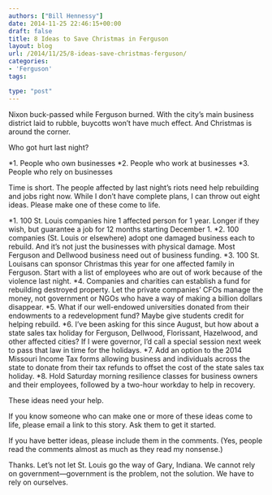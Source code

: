 ```yaml
---
authors: ["Bill Hennessy"]
date: 2014-11-25 22:46:15+00:00
draft: false
title: 8 Ideas to Save Christmas in Ferguson
layout: blog
url: /2014/11/25/8-ideas-save-christmas-ferguson/
categories:
- 'Ferguson'
tags:

type: "post"
---
```


Nixon buck-passed while Ferguson burned. With the city’s main business district laid to rubble, buycotts won’t have much effect. And Christmas is around the corner.

Who got hurt last night?




*1. People who own businesses
*2. People who work at businesses
*3. People who rely on businesses


Time is short. The people affected by last night’s riots need help rebuilding and jobs right now. While I don’t have complete plans, I can throw out eight ideas. Please make one of these come to life.


*1. 100 St. Louis companies hire 1 affected person for 1 year. Longer if they wish, but guarantee a job for 12 months starting December 1.
*2. 100 companies (St. Louis or elsewhere) adopt one damaged business each to rebuild. And it’s not just the businesses with physical damage. Most Ferguson and Dellwood business need out of business funding.
*3. 100 St. Louisans can sponsor Christmas this year for one affected family in Ferguson. Start with a list of employees who are out of work because of the violence last night.
*4. Companies and charities can establish a fund for rebuilding destroyed property. Let the private companies’ CFOs manage the money, not government or NGOs who have a way of making a billion dollars disappear.
*5. What if our well-endowed universities donated from their endowments to a redevelopment fund? Maybe give students credit for helping rebuild.
*6. I’ve been asking for this since August, but how about a state sales tax holiday for Ferguson, Dellwood, Florissant, Hazelwood, and other affected cities? If I were governor, I’d call a special session next week to pass that law in time for the holidays.
*7. Add an option to the 2014 Missouri Income Tax forms allowing business and individuals across the state to donate from their tax refunds to offset the cost of the state sales tax holiday.
*8. Hold Saturday morning resilience classes for business owners and their employees, followed by a two-hour workday to help in recovery.


These ideas need your help.

If you know someone who can make one or more of these ideas come to life, please email a link to this story. Ask them to get it started.

If you have better ideas, please include them in the comments. (Yes, people read the comments almost as much as they read my nonsense.)

Thanks. Let’s not let St. Louis go the way of Gary, Indiana. We cannot rely on government—government is the problem, not the solution. We have to rely on ourselves.
